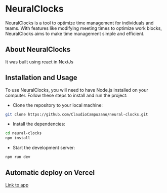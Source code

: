 # NeuralClocks
NeuralClocks is a tool to optimize time management for individuals and teams. With features like modifying meeting times to optimize work blocks, NeuralClocks aims to make time management simple and efficient.

## About NeuralClocks
It was built using react in NextJs

## Installation and Usage
To use NeuralClocks, you will need to have Node.js installed on your computer. Follow these steps to install and run the project:

- Clone the repository to your local machine:
```bash
git clone https://github.com/ClaudioCampuzano/neural-clocks.git
```
- Install the dependencies:
```bash
cd neural-clocks
npm install
```
- Start the development server:
```bash
npm run dev
```
## Automatic deploy on Vercel

[Link to app](https://neural-clocks.vercel.app/)

